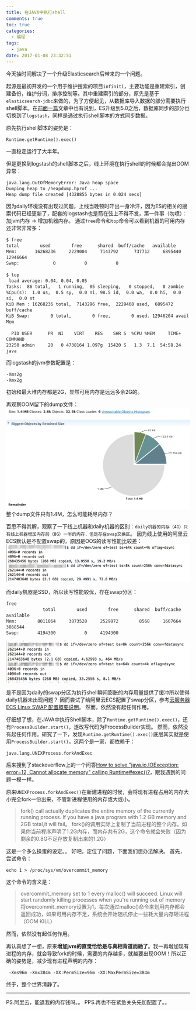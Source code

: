 ```yaml
---
title: 在JAVA中执行shell
comments: true
toc: true
categories:
  - 编程
tags:
  - java
date: 2017-01-08 23:32:51
---
```

今天抽时间解决了一个升级Elasticsearch后带来的一个问题。
<!-- more -->
起源是最初开发的一个用于维护搜索的项目`infiniti`，主要功能是重建索引，创建备份，维护分词，排序控制等。其中重建索引的部分，原先是基于`elasticsearch-jdbc`来做的，为了方便起见，从数据库导入数据的部分需要执行shell脚本。在[前面一篇](http://suclogger.me/MySQL到Elasticsearch的同步之路)文章中也有说到，ES升级到5.0之后，数据库同步的部分也切换到了`logstash`，同样是通过执行shell脚本的方式同步数据。

原先执行shell脚本的姿势是：
```
Runtime.getRuntime().exec()
```
一直稳定运行了大半年。

但是更换到logstash的shell脚本之后，线上环境在执行shell的时候都会抛出OOM异常：
```
java.lang.OutOfMemoryError: Java heap space
Dumping heap to /heapdump.hprof ...
Heap dump file created [4328855 bytes in 0.024 secs]
```
因为daily环境没有出现过问题，上线当晚顿时吓出一身冷汗，因为ES的相关的搜索代码已经更新了，配套的logstash也是箭在弦上不得不发，第一件事（勿喷）：加jvm内存 -> 增加机器内存。
通过`free`命令和`top`命令可以看到机器的可用内存还非常非常多：
```
$ free
total        used        free      shared  buff/cache   available
Mem:       16268236     2229004     7143792      737712     6895440    12946664
Swap:             0           0           0

$ top  
 load average: 0.04, 0.04, 0.05
Tasks:  86 total,   1 running,  85 sleeping,   0 stopped,   0 zombie
%Cpu(s):  1.0 us,  0.5 sy,  0.0 ni, 98.5 id,  0.0 wa,  0.0 hi,  0.0 si,  0.0 st
KiB Mem : 16268236 total,  7143296 free,  2229468 used,  6895472 buff/cache
KiB Swap:        0 total,        0 free,        0 used. 12946204 avail Mem 

  PID USER      PR  NI    VIRT    RES    SHR S  %CPU %MEM     TIME+ COMMAND                                                                                             
23250 admin     20   0 4738164 1.097g  15420 S   1.3  7.1  54:58.24 java  
```

而logstash的jvm参数配置是：
```
-Xms2g
-Xmx2g
```
初始和最大堆内存都是2G，显然可用内存是远远多余2G的。

再观察OOM留下的dump文件：
![](/image/2017-01-09-00-08-40.jpg)
整个dump文件只有1.4M，怎么可能耗尽内存？

百思不得其解，观察了一下线上机器和daily机器的区别：`daily机器的内存（4G）只有线上机器增加内存前（8G）一半的内存，但是存在swap交换区`。
因为线上使用的阿里云ECS默认是不配置swap的，原因是OOS的读写性能比较差：
![](/image/2017-01-08-23-55-42.jpg)

而daily机器是SSD，所以读写性能较优，存在swap分区：
```
free
              total        used        free      shared  buff/cache   available
Mem:        8011064     3873528     2529872        8568     1607664     3868544
Swap:       4194300           0     4194300
```
![](/image/2017-01-09-00-09-57.jpg)

是不是因为daily的swap分区为执行shell瞬间膨胀的内存用量提供了缓冲所以使得daily机器未出现问题？
因而尝试了给阿里云ECS配置了swap分区，参考[云服务器 ECS Linux SWAP 配置概要说明](https://help.aliyun.com/knowledge_detail/42534.html)。
然而，依然没有起任何作用。


仔细想了想，在JAVA中执行Shell脚本，除了`Runtime.getRuntime().exec()`，还有`ProcessBuilder.start()`，遂改写代码为ProcessBuilder实现。
然而，依然没有起任何作用。研究了一下，发现`Runtime.getRuntime().exec()`底层其实就是使用`ProcessBuilder.start()`，这两个是一家，都依赖于：
```
java.lang.UNIXProcess.forkAndExec
```
后来搜到了stackoverflow上的一个问答[How to solve "java.io.IOException: error=12, Cannot allocate memory" calling Runtime#exec()?](http://stackoverflow.com/questions/1124771/how-to-solve-java-io-ioexception-error-12-cannot-allocate-memory-calling-run)，跟我遇到的问题一模一样。

原来`UNIXProcess.forkAndExec()`在新建进程的时候，会将现有进程占用的内存大小完全fork一份出来，不管新进程使用的内存或大或小。
>fork() call actually duplicates the entire memory of the currently running process.  If you have a java program with 1.2 GB memory and 2GB total,it will fail。
> fork()的调用实际上复制了当前进程的整个内存。如果你当前程序声明了1.2G内存，而内存共有2G，这个命令就会失败（因为剩余的0.8G不足存放复制出来的1.2G）

这是一个多么操蛋的设定。。
好吧，定位了问题，下面我们想办法解决。
首先，尝试命令：
```
echo 1 > /proc/sys/vm/overcommit_memory
```
这个命令的含义是：
>overcommit_memory set to 1 every malloc() will succeed. Linux will start randomly killing processes when you're running out of memory
> 将overcommit_memory设置为1，每次通过malloc()命令来划用内存都会返回成功，如果可用内存不足，系统会开始随机停止一些耗大量内存砸进程（OOM KILL）

然而，依然没有起任何作用。


再认真想了一想，原来**增加jvm的直觉恰恰是与真相背道而驰了**。我一再增加现有进程的内存，就会导致fork的时候，需要的内存越多，就越要出现OOM！所以正确的姿势是，减少现有进程声明的内存：
```
 -Xms96m -Xmx384m -XX:PermSize=96m -XX:MaxPermSize=384m
```
终于，整个世界清静了。

- - - - -
PS.阿里云，能退我的内存钱吗。。
PPS.再也不在紧急关头先加配置了。。



